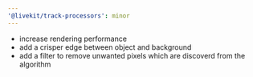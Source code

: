 ```yaml
---
'@livekit/track-processors': minor
---
```


* increase rendering performance
* add a crisper edge between object and background
* add a filter to remove unwanted pixels which are discoverd from the algorithm
